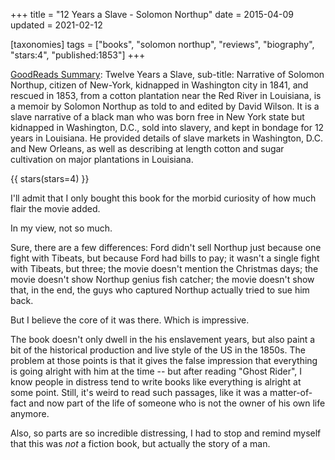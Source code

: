 +++
title = "12 Years a Slave - Solomon Northup"
date = 2015-04-09
updated = 2021-02-12

[taxonomies]
tags = ["books", "solomon northup", "reviews", "biography", "stars:4",
"published:1853"]
+++

[GoodReads Summary](https://www.goodreads.com/book/show/18478222-twelve-years-a-slave):
Twelve Years a Slave, sub-title: Narrative of Solomon Northup, citizen of
New-York, kidnapped in Washington city in 1841, and rescued in 1853, from a
cotton plantation near the Red River in Louisiana, is a memoir by Solomon
Northup as told to and edited by David Wilson. It is a slave narrative of a
black man who was born free in New York state but kidnapped in Washington,
D.C., sold into slavery, and kept in bondage for 12 years in Louisiana. He
provided details of slave markets in Washington, D.C. and New Orleans, as well
as describing at length cotton and sugar cultivation on major plantations in
Louisiana.


<!-- more -->

{{ stars(stars=4) }}

I'll admit that I only bought this book for the morbid curiosity of how much
flair the movie added.

In my view, not so much.

Sure, there are a few differences: Ford didn't sell Northup just because one
fight with Tibeats, but because Ford had bills to pay; it wasn't a single
fight with Tibeats, but three; the movie doesn't mention the Christmas days;
the movie doesn't show Northup genius fish catcher; the movie doesn't show
that, in the end, the guys who captured Northup actually tried to sue him
back.

But I believe the core of it was there. Which is impressive.

The book doesn't only dwell in the his enslavement years, but also paint a bit
of the historical production and live style of the US in the 1850s. The
problem at those points is that it gives the false impression that everything
is going alright with him at the time -- but after reading "Ghost Rider", I
know people in distress tend to write books like everything is alright at some
point. Still, it's weird to read such passages, like it was a matter-of-fact
and now part of the life of someone who is not the owner of his own life
anymore.

Also, so parts are so incredible distressing, I had to stop and remind myself
that this was *not* a fiction book, but actually the story of a man.
